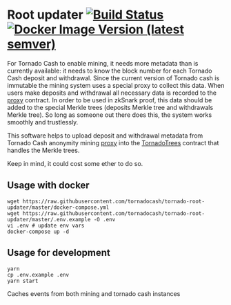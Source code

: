 # Root updater [![Build Status](https://github.com/tornadocash/tornado-root-updater/workflows/build/badge.svg)](https://github.com/tornadocash/tornado-root-updater/actions) [![Docker Image Version (latest semver)](https://img.shields.io/docker/v/tornadocash/tornado-root-updater?logo=docker&logoColor=%23FFFFFF&sort=semver)](https://hub.docker.com/repository/docker/tornadocash/tornado-root-updater)

For Tornado Cash to enable mining, it needs more metadata than is currently available: it needs to know the block number for each Tornado Cash deposit and withdrawal. Since the current version of Tornado cash is immutable the mining system uses a special proxy to collect this data. When users make deposits and withdrawal all necessary data is recorded to the [proxy](https://github.com/tornadocash/tornado-anonymity-mining/blob/master/contracts/TornadoProxy.sol) contract. In order to be used in zkSnark proof, this data should be added to the special Merkle trees (deposits Merkle tree and withdrawals Merkle tree). So long as someone out there does this, the system works smoothly and trustlessly.

This software helps to upload deposit and withdrawal metadata from Tornado Cash anonymity mining [proxy](https://github.com/tornadocash/tornado-anonymity-mining/blob/master/contracts/TornadoProxy.sol) into the [TornadoTrees](https://github.com/tornadocash/tornado-anonymity-mining/blob/master/contracts/TornadoTrees.sol) contract that handles the Merkle trees.

Keep in mind, it could cost some ether to do so.

## Usage with docker

```shell script
wget https://raw.githubusercontent.com/tornadocash/tornado-root-updater/master/docker-compose.yml
wget https://raw.githubusercontent.com/tornadocash/tornado-root-updater/master/.env.example -O .env
vi .env # update env vars
docker-compose up -d
```

## Usage for development

```shell script
yarn
cp .env.example .env
yarn start
```

Caches events from both mining and tornado cash instances
